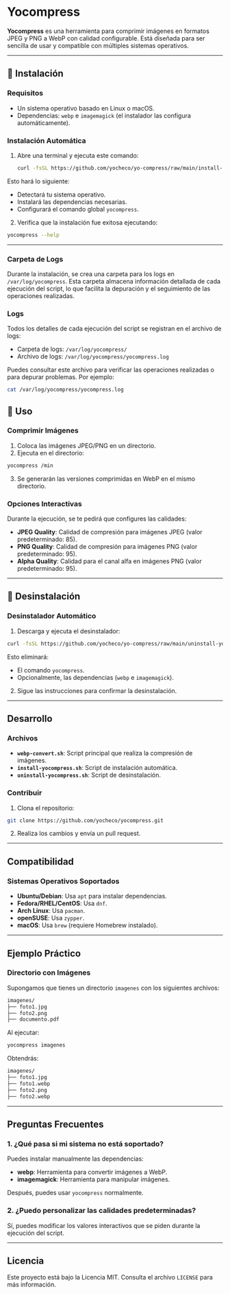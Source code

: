 # Yocompress

**Yocompress** es una herramienta para comprimir imágenes en formatos JPEG y PNG a WebP con calidad configurable. Está diseñada para ser sencilla de usar y compatible con múltiples sistemas operativos.

---

## 🚀 Instalación

### Requisitos

- Un sistema operativo basado en Linux o macOS.
- Dependencias: `webp` e `imagemagick` (el instalador las configura automáticamente).

### Instalación Automática

1. Abre una terminal y ejecuta este comando:
   ```bash
   curl -fsSL https://github.com/yocheco/yo-compress/raw/main/install-yocompress.sh | sudo bash
   ```

Esto hará lo siguiente:

- Detectará tu sistema operativo.
- Instalará las dependencias necesarias.
- Configurará el comando global `yocompress`.

2. Verifica que la instalación fue exitosa ejecutando:

```bash
yocompress --help
```

---

### Carpeta de Logs
Durante la instalación, se crea una carpeta para los logs en `/var/log/yocompress`. Esta carpeta almacena información detallada de cada ejecución del script, lo que facilita la depuración y el seguimiento de las operaciones realizadas.


### Logs
Todos los detalles de cada ejecución del script se registran en el archivo de logs:

- Carpeta de logs: `/var/log/yocompress/`
- Archivo de logs: `/var/log/yocompress/yocompress.log`

Puedes consultar este archivo para verificar las operaciones realizadas o para depurar problemas. Por ejemplo:

```bash
cat /var/log/yocompress/yocompress.log
```

## 📢 Uso

### Comprimir Imágenes

1. Coloca las imágenes JPEG/PNG en un directorio.
2. Ejecuta en el directorio:

```bash
yocompress /min
```


3. Se generarán las versiones comprimidas en WebP en el mismo directorio.

### Opciones Interactivas

Durante la ejecución, se te pedirá que configures las calidades:

- **JPEG Quality**: Calidad de compresión para imágenes JPEG (valor predeterminado: 85).
- **PNG Quality**: Calidad de compresión para imágenes PNG (valor predeterminado: 95).
- **Alpha Quality**: Calidad para el canal alfa en imágenes PNG (valor predeterminado: 95).

---

## 🧼 Desinstalación

### Desinstalador Automático

1. Descarga y ejecuta el desinstalador:

```bash
curl -fsSL https://github.com/yocheco/yo-compress/raw/main/uninstall-yocompress.sh | sudo bash
```

Esto eliminará:

- El comando `yocompress`.
- Opcionalmente, las dependencias (`webp` e `imagemagick`).

2. Sigue las instrucciones para confirmar la desinstalación.

---

## Desarrollo

### Archivos

- **`webp-convert.sh`**: Script principal que realiza la compresión de imágenes.
- **`install-yocompress.sh`**: Script de instalación automática.
- **`uninstall-yocompress.sh`**: Script de desinstalación.

### Contribuir

1. Clona el repositorio:

```bash
git clone https://github.com/yocheco/yocompress.git
```

2. Realiza los cambios y envía un pull request.

---

## Compatibilidad

### Sistemas Operativos Soportados

- **Ubuntu/Debian**: Usa `apt` para instalar dependencias.
- **Fedora/RHEL/CentOS**: Usa `dnf`.
- **Arch Linux**: Usa `pacman`.
- **openSUSE**: Usa `zypper`.
- **macOS**: Usa `brew` (requiere Homebrew instalado).

---

## Ejemplo Práctico

### Directorio con Imágenes

Supongamos que tienes un directorio `imagenes` con los siguientes archivos:

```bash
imagenes/
├── foto1.jpg
├── foto2.png
├── documento.pdf
```

Al ejecutar:

```bash
yocompress imagenes
```

Obtendrás:

```bash
imagenes/
├── foto1.jpg
├── foto1.webp
├── foto2.png
├── foto2.webp
```

---

## Preguntas Frecuentes

### 1. ¿Qué pasa si mi sistema no está soportado?

Puedes instalar manualmente las dependencias:

- **webp**: Herramienta para convertir imágenes a WebP.
- **imagemagick**: Herramienta para manipular imágenes.

Después, puedes usar `yocompress` normalmente.

### 2. ¿Puedo personalizar las calidades predeterminadas?

Sí, puedes modificar los valores interactivos que se piden durante la ejecución del script.

---

## Licencia

Este proyecto está bajo la Licencia MIT. Consulta el archivo `LICENSE` para más información.
